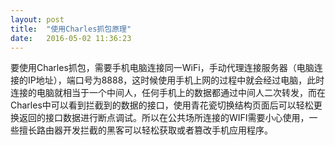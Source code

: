 ```yaml
---
layout: post
title:  "使用Charles抓包原理"
date:   2016-05-02 11:36:23
---
```

要使用Charles抓包，需要手机电脑连接同一WiFi，手动代理连接服务器（电脑连接的IP地址），端口号为8888，这时候使用手机上网的过程中就会经过电脑，此时连接的电脑就相当于一个中间人，任何手机上的数据都通过中间人二次转发，而在Charles中可以看到拦截到的数据的接口，使用青花瓷切换结构页面后可以轻松更换返回的接口数据进行断点调试。所以在公共场所连接的WIFI需要小心使用，一些擅长路由器开发拦截的黑客可以轻松获取或者篡改手机应用程序。
